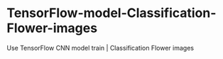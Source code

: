 # TensorFlow-model-Classification-Flower-images
Use TensorFlow CNN model train | Classification Flower images
